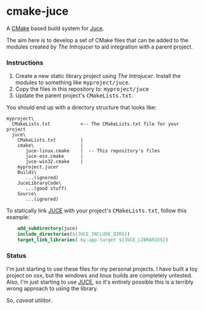cmake-juce
==========

A [CMake][1] based build system for [Juce][2].

The aim here is to develop a set of CMake files that can be added to the modules created by *The Introjucer* to aid integration with a parent project.

### Instructions

1.  Create a new static library project using *The Introjucer*.  Install the modules to something like <tt>myproject/juce</tt>.
2.  Copy the files in this repository to: <tt>myproject/juce</tt>
3.  Update the parent project's <tt>CMakeLists.txt</tt>.

You should end up with a directory structure that looks like:

    myproject\
      CMakeLists.txt           <-- The CMakeLists.txt file for your project
      juce\
        CMakeLists.txt         |
        cmake\                 |
           juce-linux.cmake    |  -- This repository's files
           juce-osx.cmake      | 
           juce-win32.cmake    |
        myproject.jucer
        Builds\
           ...(ignored)
        JuceLibraryCode\
           ...(good stuff)
        Source\
           ...(ignored)

To statically link [JUCE][2] with your project's <tt>CMakeLists.txt</tt>, follow this example:

```cmake
    add_subdirectory(juce)
    include_directories(${JUCE_INCLUDE_DIRS})
    target_link_libraries( my-app-target ${JUCE_LIBRARIES})
```

### Status

I'm just starting to use these files for my personal projects.  I have built a toy project on osx, but the windows and linux builds are completely untested.  Also, I'm just starting to use [JUCE][2], so it's entirely possible this is a terribly wrong approach to using the library.

So, *caveat utilitor*.

[1]: http://www.cmake.org/cmake/help/documentation.html
[2]: http://www.juce.com/
